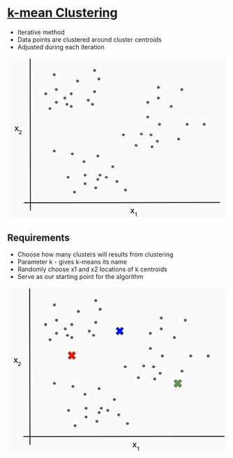 # [k-mean Clustering]

* Iterative method
* Data points are clustered around cluster centroids
* Adjusted during each iteration

![cluster example]

## Requirements

* Choose how many clusters will results from clustering
* Parameter k - gives k-means its name
* Randomly choose x1 and x2 locations of k centroids
* Serve as our starting point for the algorithm

![cluster iteration]

[cluster example]: cluster_example.png
[cluster iteration]: cluster_iteration_example.png
[k-mean Clustering]: https://en.wikipedia.org/wiki/K-means_clustering